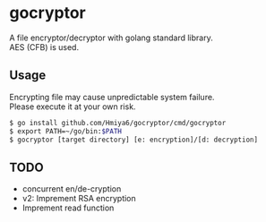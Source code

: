 # gocryptor

A file encryptor/decryptor with golang standard library.  
AES (CFB) is used.

## Usage
Encrypting file may cause unpredictable system failure.  
Please execute it at your own risk.
```bash
$ go install github.com/Hmiya6/gocryptor/cmd/gocryptor
$ export PATH=~/go/bin:$PATH
$ gocryptor [target directory] [e: encryption]/[d: decryption]
```

## TODO
* concurrent en/de-cryption
* v2: Imprement RSA encryption
* Imprement read function
